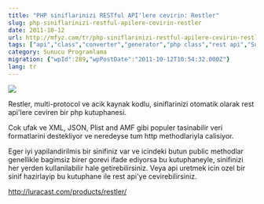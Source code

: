```yaml
---
title: "PHP siniflarinizi RESTful API'lere cevirin: Restler"
slug: php-siniflarinizi-restful-apilere-cevirin-restler
date: 2011-10-12
url: http://mfyz.com/tr/php-siniflarinizi-restful-apilere-cevirin-restler/
tags: ["api","class","converter","generator","php class","rest api","Sunucu Programlama"]
category: Sunucu Programlama
migration: {"wpId":289,"wpPostDate":"2011-10-12T10:54:32.000Z"}
lang: tr
---
```


![](/images/archive/tr/2011/10/api-tag-cloud.gif)

Restler, multi-protocol ve acik kaynak kodlu, siniflarinizi otomatik olarak rest api'lere ceviren bir php kutuphanesi.

Cok ufak ve XML, JSON, Plist and AMF gibi populer tasinabilir veri formatlarini destekliyor ve neredeyse tum http methodlariyla calisiyor.

Eger iyi yapilandirilmis bir sinifiniz var ve icindeki butun public methodlar genellikle bagimsiz birer gorevi ifade ediyorsa bu kutuphaneyle, sinifinizi her yerden kullanilabilir hale getirebilirsiniz. Veya api uretmek icin ozel bir sinif hazirlayip bu kutuphane ile rest api'ye cevirebilirsiniz.

http://luracast.com/products/restler/